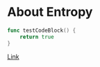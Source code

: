 About Entropy
=============


```go
func testCodeBlock() {
    return true
}
```

[Link](#about-entropy)
